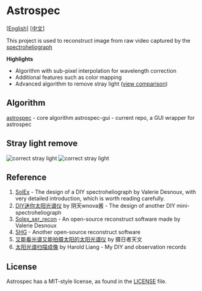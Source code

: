 # Astrospec

[[English](README.md)] [[中文](README-CN.md)]

This project is used to reconstruct image from raw video captured by the [spectroheliograph](https://en.wikipedia.org/wiki/Spectroheliograph)

**Highlights**
- Algorithm with sub-pixel interpolation for wavelength correction 
- Additional features such as color mapping
- Advanced algorithm to remove stray light ([view comparison](#Stray-light-remove))


## Algorithm

[astrospec](https://github.com/liangchen-harold/astrospec)     - core algorithm
astrospec-gui - current repo, a GUI wrapper for astrospec

## Stray light remove
![correct stray light](docs/2024-05-28_1306.gif)
![correct stray light](docs/2024-05-28-0549_3.gif)

## Reference
1. [SolEx](http://www.astrosurf.com/solex/sol-ex-presentation-en.html) - The design of a DIY spectroheliograph by Valerie Desnoux, with very detailed introduction, which is worth reading carefully.
2. [DIY迷你太阳光谱仪](https://www.bilibili.com/video/BV1um421j7co) by 阴天wnova酱 - The design of another DIY mini-spectroheliograph
3. [Solex_ser_recon](https://github.com/Vdesnoux/Solex_ser_recon) - An open-source reconstruct software made by Valerie Desnoux
4. [SHG](https://github.com/thelondonsmiths/Solex_ser_recon_EN) - Another open-source reconstruct software
5. [又能看光谱又能拍摄太阳的太阳光谱仪](https://www.bilibili.com/video/BV1fw411W7HJ) by 摄日者天文
6. [太阳光谱扫描成像](https://lcsky.org/3.0/2024/05/19/spectroheliograph-1/) by Harold Liang - My DIY and observation records

## License

Astrospec has a MIT-style license, as found in the [LICENSE](LICENSE) file.
